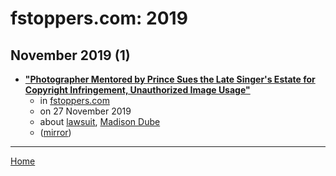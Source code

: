 # fstoppers.com: 2019

## November 2019 (1)

 - [**"Photographer Mentored by Prince Sues the Late Singer's Estate for Copyright Infringement, Unauthorized Image Usage"**](https://fstoppers.com/legal/photographer-mentored-prince-sues-late-singers-estate-copyright-infringement-431957)
    - in [fstoppers.com](../../../publications/f-j/fstoppers-com/index.md)
    - on 27 November 2019
    - about [lawsuit](../../../topics/lawsuit/index.md), [Madison Dube](../../../topics/madison-dube/index.md)
    - ([mirror](https://web.archive.org/web/*/https://fstoppers.com/legal/photographer-mentored-prince-sues-late-singers-estate-copyright-infringement-431957))

----

[Home](../index.md)
